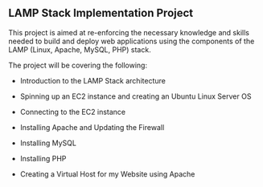 
## LAMP Stack Implementation Project

This project is aimed at re-enforcing the necessary knowledge and skills needed to build and deploy web applications using the components of the LAMP (Linux, Apache, MySQL, PHP) stack.

The project will be covering the following:

- Introduction to the LAMP Stack architecture

- Spinning up an EC2 instance and creating an Ubuntu Linux Server OS

- Connecting to the EC2 instance

- Installing Apache and Updating the Firewall

- Installing MySQL

- Installing PHP

- Creating a Virtual Host for my Website using Apache






